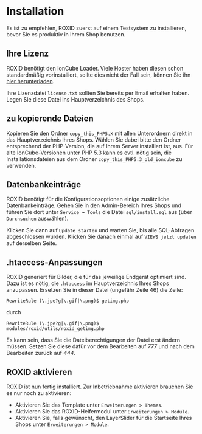 # Installation

Es ist zu empfehlen, ROXID zuerst auf einem Testsystem zu installieren, bevor Sie es produktiv in Ihrem Shop benutzen.


## Ihre Lizenz
ROXID benötigt den IonCube Loader. Viele Hoster haben diesen schon standardmäßig vorinstalliert, sollte dies nicht der Fall sein, können Sie ihn [hier herunterladen](http://www.ioncube.com/loaders.php).

Ihre Lizenzdatei `license.txt` sollten Sie bereits per Email erhalten haben. Legen Sie diese Datei ins Hauptverzeichnis des Shops.

## zu kopierende Dateien
Kopieren Sie den Ordner `copy_this_PHP5.X` mit allen Unterordnern direkt in das Hauptverzeichnis Ihres Shops. Wählen Sie dabei bitte den Ordner entsprechend der PHP-Version, die auf Ihrem Server installiert ist, aus. Für alte IonCube-Versionen unter PHP 5.3 kann es evtl. nötig sein, die Installationsdateien aus dem Ordner `copy_this_PHP5.3_old_ioncube` zu verwenden.

## Datenbankeinträge
ROXID benötigt für die Konfigurationsoptionen einige zusätzliche Datenbankeinträge. Gehen Sie in den Admin-Bereich Ihres Shops und führen Sie dort unter `Service → Tools` die Datei `sql/install.sql` aus (über `Durchsuchen` auswählen).

Klicken Sie dann auf `Update starten` und warten Sie, bis alle SQL-Abfragen abgeschlossen wurden.
Klicken Sie danach einmal auf `VIEWS jetzt updaten` auf derselben Seite.

## .htaccess-Anpassungen
ROXID generiert für Bilder, die für das jeweilige Endgerät optimiert sind.
Dazu ist es nötig, die `.htaccess` im Hauptverzeichnis Ihres Shops anzupassen.
Ersetzen Sie in dieser Datei (ungefähr Zeile 46) die Zeile:

```apacheconf
RewriteRule (\.jpe?g|\.gif|\.png)$ getimg.php
```

durch

```apacheconf
RewriteRule (\.jpe?g|\.gif|\.png)$ modules/roxid/utils/roxid_getimg.php
```

Es kann sein, dass Sie die Dateiberechtigungen der Datei erst ändern müssen. Setzen Sie diese dafür vor dem Bearbeiten auf *777* und nach dem Bearbeiten zurück auf *444*.

## ROXID aktivieren
ROXID ist nun fertig installiert. Zur Inbetriebnahme aktivieren brauchen Sie es nur noch zu aktivieren:

* Aktivieren Sie das Template unter `Erweiterungen > Themes`.
* Aktivieren Sie das ROXID-Helfermodul unter `Erweiterungen > Module`.
* Aktivieren Sie, falls gewünscht, den LayerSlider für die Startseite Ihres Shops unter `Erweiterungen > Module`.

